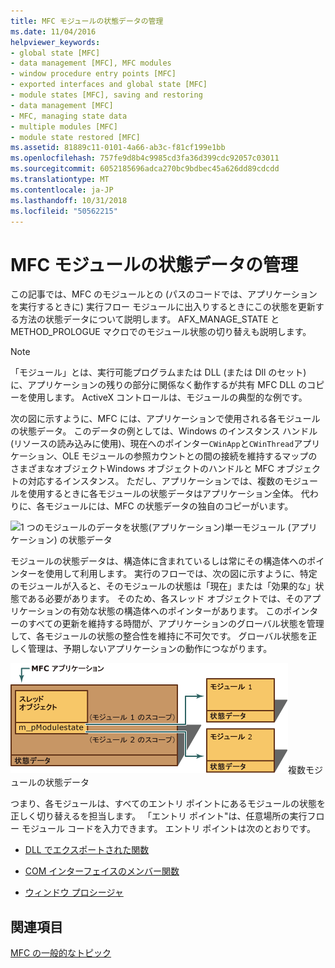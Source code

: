 ```yaml
---
title: MFC モジュールの状態データの管理
ms.date: 11/04/2016
helpviewer_keywords:
- global state [MFC]
- data management [MFC], MFC modules
- window procedure entry points [MFC]
- exported interfaces and global state [MFC]
- module states [MFC], saving and restoring
- data management [MFC]
- MFC, managing state data
- multiple modules [MFC]
- module state restored [MFC]
ms.assetid: 81889c11-0101-4a66-ab3c-f81cf199e1bb
ms.openlocfilehash: 757fe9d8b4c9985cd3fa36d399cdc92057c03011
ms.sourcegitcommit: 6052185696adca270bc9bdbec45a626dd89cdcdd
ms.translationtype: MT
ms.contentlocale: ja-JP
ms.lasthandoff: 10/31/2018
ms.locfileid: "50562215"
---
```

# <a name="managing-the-state-data-of-mfc-modules"></a>MFC モジュールの状態データの管理

この記事では、MFC のモジュールとの (パスのコードでは、アプリケーションを実行するときに) 実行フロー モジュールに出入りするときにこの状態を更新する方法の状態データについて説明します。 AFX_MANAGE_STATE と METHOD_PROLOGUE マクロでのモジュール状態の切り替えも説明します。

> [!NOTE]
>  「モジュール」とは、実行可能プログラムまたは DLL (または Dll のセット) に、アプリケーションの残りの部分に関係なく動作するが共有 MFC DLL のコピーを使用します。 ActiveX コントロールは、モジュールの典型的な例です。

次の図に示すように、MFC には、アプリケーションで使用される各モジュールの状態データ。 このデータの例としては、Windows のインスタンス ハンドル (リソースの読み込みに使用)、現在へのポインター`CWinApp`と`CWinThread`アプリケーション、OLE モジュールの参照カウントとの間の接続を維持するマップのさまざまなオブジェクトWindows オブジェクトのハンドルと MFC オブジェクトの対応するインスタンス。 ただし、アプリケーションでは、複数のモジュールを使用するときに各モジュールの状態データはアプリケーション全体。 代わりに、各モジュールには、MFC の状態データの独自のコピーがいます。

![1 つのモジュールのデータを状態&#40;アプリケーション&#41;](../mfc/media/vc387n1.gif "vc387n1")単一モジュール (アプリケーション) の状態データ

モジュールの状態データは、構造体に含まれているしは常にその構造体へのポインターを使用して利用します。 実行のフローでは、次の図に示すように、特定のモジュールが入ると、そのモジュールの状態は「現在」または「効果的な」状態である必要があります。 そのため、各スレッド オブジェクトでは、そのアプリケーションの有効な状態の構造体へのポインターがあります。 このポインターのすべての更新を維持する時間が、アプリケーションのグローバル状態を管理して、各モジュールの状態の整合性を維持に不可欠です。 グローバル状態を正しく管理は、予期しないアプリケーションの動作につながります。

![複数のモジュールのデータを状態](../mfc/media/vc387n2.gif "vc387n2")複数モジュールの状態データ

つまり、各モジュールは、すべてのエントリ ポイントにあるモジュールの状態を正しく切り替えるを担当します。 「エントリ ポイント"は、任意場所の実行フロー モジュール コードを入力できます。 エントリ ポイントは次のとおりです。

- [DLL でエクスポートされた関数](../mfc/exported-dll-function-entry-points.md)

- [COM インターフェイスのメンバー関数](../mfc/com-interface-entry-points.md)

- [ウィンドウ プロシージャ](../mfc/window-procedure-entry-points.md)

## <a name="see-also"></a>関連項目

[MFC の一般的なトピック](../mfc/general-mfc-topics.md)


